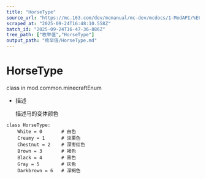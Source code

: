 ```yaml
---
title: "HorseType"
source_url: "https://mc.163.com/dev/mcmanual/mc-dev/mcdocs/1-ModAPI/%E6%9E%9A%E4%B8%BE%E5%80%BC/HorseType.html"
scraped_at: "2025-09-24T16:48:10.558Z"
batch_id: "2025-09-24T16-47-36-886Z"
tree_path: ["枚举值","HorseType"]
output_path: "枚举值/HorseType.md"
---
```


#  HorseType

class in mod.common.minecraftEnum

*   描述
    
    描述马的变体颜色
    

```
class HorseType:
	White = 0  		# 白色
	Creamy = 1  	# 淡栗色
	Chestnut = 2  	# 深枣红色
	Brown = 3  		# 褐色
	Black = 4 		# 黑色
	Gray = 5  		# 灰色
	Darkbrown = 6  	# 深褐色


```